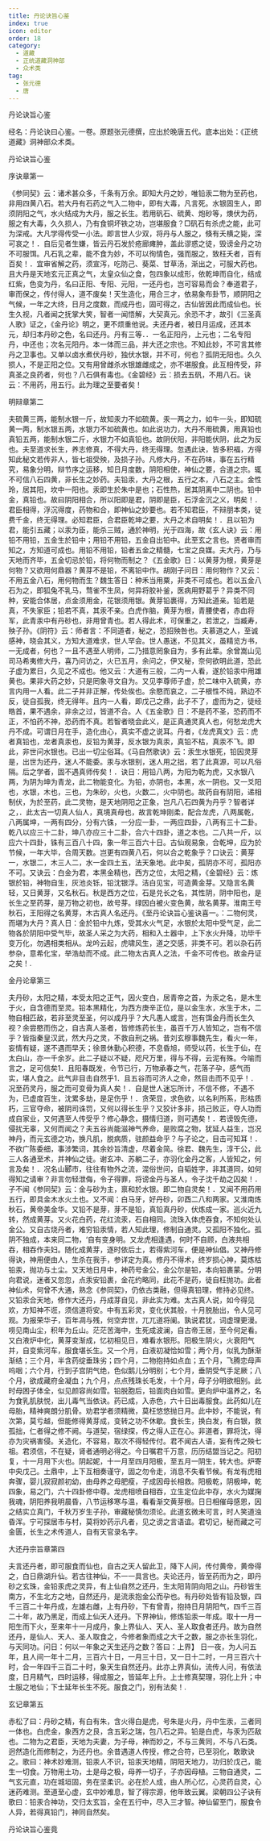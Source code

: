 ```yaml
---
title: 丹论诀旨心鉴
index: true
icon: editor
order: 18
category:
  - 道藏
  - 正统道藏洞神部
  - 众术类
tag:
  - 张元德
  - 唐
---
```


丹论诀旨心鉴  

经名：丹论诀曰心鉴。一卷。原题张元德撰，应出於晚唐五代。底本出处：《正统道藏》洞神部众术类。  

丹论诀旨心鉴  

序诀章第一  

《参同契》云：诸术甚众多，千条有万余。即知大丹之妙，唯铅汞二物为至药也，非用四黄八石。若大丹有石药之气入二物中，即有大毒，凡言死。水银固生人，即须阴阳之气，水火结成为大丹，服之长生。若用矾石、硫黄、炮砂等，燠伏为药，服之有大毒，久久损人，乃有食铜坏铁之功，岂堪服食？□矾石有杀虎之能，此可为深戒。大凡学得传受一小法。即言世人少双，将丹与人服之，倏有夭横之毙，深可哀之！．自后见者生嫌，皆云丹石发於疮廊瘫肿，盖此谬惑之徒，毁谤金丹之功不可服饵。凡石乳之辈，能不食为妙，不可以徇情色，强而服之，致枉夭者，百有百矣！．宜审省解之药，须宣泻，吃防己、葵菜、甘草汤，渐出之，可服大药也。且大丹是天地玄元正真之气，太皇众仙之食，包四象以成形，依乾坤而自化，结成红紫，色变为丹，名曰正阳、专阳、元阳，一还丹也，岂可容易而会？奉道君子，审而保之，传付得人，道不废矣！天生造化，用合三才，依易象布卦节，顺阴阳之气候，一年之大终，日月之度数，而成丹也，固可得之，古仙皆因此而成仙也。长生久视，凡者闻之抚掌大笑，智者一闻悟解，大契真元。余恐不才，故引《三圣真人歌》证之，《金丹论》明之，更不烦重他说。夫还丹者，被日月运成，还其本元，却归本丹砂之色，名曰还丹。丹有三等．．一名正阳丹，上元也；二名专阳丹，中还也；次名元阳丹。本一体而三品，并大还之宗也。不知此妙，不可言其修丹之卫事也。又单以卤水煮伏丹砂，独伏水银，并不可，何也？孤阴无阳也。久久损人，不是正阳之位。又有用曾雌杀水银雄雌成之，亦不堪服食。此互相传受，非真圣之良药者，何也？八石俱有毒也。《金碧经》云：损去五矾，不用八石。诀云：不用药，用五行。此为理之至要者矣！  

明辩章第二  

夫硫黄三两，能制水银一斤，故知汞力不如硫黄。汞一两之力，如牛一头，即知硫黄一两，制水银五两，水银力不如硫黄也。如此说功力，大丹不用硫黄，用真铅也真铅五两，能制水银二斤，水银力不如真铅也。故阴伏阳，非阳能伏阴，此之为反也。夫至道求长生，养志修真，不得大丹，终无得理。忽遇此诀，皆多积福，方得知此秘文若传非人，皆七祖受殃，及损子孙。凡修大丹，不在药味，事在五行精究，易象分明，辩节序之运移，知日月度数，阴阳相使，神仙之要，合道之宗。辄不可信八石四黄，非长生之妙药。夫铅汞，大丹之根，五行之本，八石之主。金性玲，居其阳，坎中一阳也。汞即生於朱中是也；石性热，居其阴离中二阴也。铅中金，真铅也。故曰阴阳相合，所以阳即是君，阴即是臣，石浮金沉之义，明矣！．君臣相得，浮沉得度，药物和合，即神仙之妙要也。若不知君臣，不辩朋本类，徒费千金，终无得理。必知君臣，合君臣乾坤之要，大丹之术自明矣！．且以铅为君，能引五藏；以汞为臣，能杀三贼，通於神明，光于四海，故《玄人诀》云：用铅不用铅，五金生於铅中；用铅不用铅，五金自出铅中。此至玄之言也。贤者审而知之，方知道可成也。用铅不用铅，铅者五金之精髓，七宝之良媒。夫大丹，乃与天地而齐毕，五金切忌於铅，将何物而制之？《五金歌》日：以黄芽为根，黄芽是何物？又欲用何鼎器？黄芽不是铅，不离铅中作。胡刚子问日：用何物作？又云：不用五金八石，用何物而生？魏生答日：种禾当用粟，非类不可成也。若以五金八石为之，即狐兔不乳马，骛雀不生凤，何异将胶补釜，医病用野葛乎？异类不同种，安能合体居，点金须用金，花银须用银。黄芽铅裹得，方知此道亲。铅若是真，不失家臣；铅若不真，其汞不亲。白虎作脑，黄芽为根，青腰使者，赤血将军，此青汞中有丹砂也，非用曾青也。若人得此术，可保重之，若泄之，当臧寿，殃子孙。《阴符》云：师者言：不同道者，秘之，恐招殃咎也。夫慕道之人，至诚感神，晓会其义，方知大道难求，世人罕会。世人愚迷，不见其义，虽精览方书，一无成者，何也？一且不遇至人明师，二乃措意罔象自为，多有此辈。余曾嵩山见司马希夷修大丹，喜乃问访之，火已五月，余问之，伊又秘，奈何欲明此道，恐此子虚为累日，久见之不成也。他又云：大道有三般，二内一人看，遂於铅汞中用雄黄也。果非大药之妙，只是罔象寻文自为。又见李尊师子虚，於二味中入硫黄，亦言内用一人看。此二子并非正解，传处俟也。余愍而哀之，二子根性不纯，熟边不反，徒自孤我，终无得年。且内一人看，即戊己之鼎，此子不了，虚而为之，徒经皓首，果不遇余，非余之过，皆道不合。人《五金歌》日：不是药不圣，恐药而不正，不怕药不神，恐药而不真。若智者晓会此义，是正真通灵真人也，何愁龙虎大丹不成。可谓日月在手，造化由心，真实不虚之说耳。丹者，《龙虎真文》云：虎者真铅也，龙者真汞也，反铅为黄芽，反水银为真汞，真铅不枯，真汞不飞。即此，非世问水银也。已出一切尘俗耳。《马自然歌诀》云：汞生水银死，铅因灵芽是，出世为还丹，迷人不能委。汞与水银别，迷人用之拙，若了此真源，可以凡俗隔。后之学者，固不遇真师传矣！．诀日：用铅八两，为阳为乾为虎，又水银八两，为阴为坤为青龙，此二物能变化。为铅，亦阴也，本黑，水一阴也。又一爻阳也，水银，木也，三也，为朱砂，火也，火数二，火中阴也。故药自有阴阳，递相制伏，为於至药，此二灵物，是天地阴阳之正象，岂凡八石四黄为丹乎？智者详之，．此太古一切真人仙人，真境真母也，故言乾坤刚柔，配合龙虎，八两属乾，八两属坤，一两有四分，分有六铢，一分应一卦，一两应四卦，八两有三十二卦。乾八以应三十二卦，坤八亦应三十二卦，合六十四卦，道之本也。二八共一斤，以应六十四卦，铢有三百八十四，象一年三百六十日。古仙观易象，合乾坤，应为於节候，一年大毕，合周天数。岂更有四黄八石，何以合之乾象乎？口诀云：黄芽一，水银二，木三人二，水一金四土五，法天象地。此中矣，孤阴亦不可，孤阳亦不可。又诀云：白金为君，本黑金精也，西方之位，太阳之精，《金碧经》云：炼银於铅，神物自生，灰池炎铄，铅沈银浮。洁白见宝，可造黄金芽。又隐言名黄轻，又日黄芽，又名秋石。秋是西方之位，石是兑长之名，其性阴，阴中阳也，是长生之至药芽，是万物之初也，故号芽。绿因白被火变色黄，故名黄芽。淮南王号秋石，王阳得之名黄芽，木古真人名还丹。《至丹论诀旨心鉴诀喜一。：二物何灵，而堪为大丹？真人日：金於铅中九炼，受其水火气足，水银於太阳中受气足，此二物各於阴阳中受气毕，故圣人采之为大药，相和入土器中，上下水火升降，功毕千变万化，勿遇相类相从。龙吟云起，虎啸风生，道之交感，非类不可。若以杂石药参杂，意希化宝，举浩劫而不成。此二物太古真人之法，千金不可传也。故金丹证之矣！.  

金丹论章第三  

夫丹砂，太阳之精，本受太阳之正气，因火变白，居青帝之首，为汞之名，是木生于火，自含德而至灵。铅本黑精化，为西方庚辛正位，是以金生水，水生于木，二物自相匹敌，若非至灵至圣，何以成丹乎？大凡愚人或言，岂有饵金丹而长生久视？余尝愍而伤之，自古真人圣者，皆修炼药长生，虽百千万人皆知之，岂有不信乎？皆指秦皇汉武，然大丹之灵，不救自刑之祸。昔刘玄穆事魏先生，看火一年，妄情有疑，遂不遇而早夭；徐景休勤心积德，不息昏旭，师受以药，长生于仙，在太白山，亦一千余岁。此二子疑以不疑，咫尺万里，得与不得，云泥有殊。今喻而言之，足可信矣1．且阳春既发，令节已行，万物承春之气，花落子孕，感气而实，堪人食之。此气非目击自然乎1．且五谷而可济人之命，然目击而不见乎！．况至药灵丹，服之而可变骨为真人矣！．自是世人迷忘所计，不信不修，不遇不为，已虚度百生，沈累多劫，是足伤乎！．贪荣显，求色欲，以名利所系，形枯质朽，三官夺命，被阴司诛罚，又何以得长生乎？又狡计多非，损己败正，夺人功而成自家业，又何遇至人传受乎？修心静念，摄情归道，则可遇矣！．若谤毁先德，侵扰无辜，又何而闻之？夫五谷尚能滋神气养命，是败腐之物，犹延人益生，岂况神丹，而元玄德之功，换凡肌，脱病质，驻颜益命乎？与子论之，目击可知耳！．不欲广陈委细，事涉繁词，其余妙旨清虚，尽着金简。徐君、魏先生，淳干公，此三人各通至术，并神仙之徒。谢玄冲、苏躺二子，亦羽化金丹之客，人皆知之，何言及矣！．况名山郾市，往往有物外之流，混俗世问，自韬姓字，非其道同，如何得知之请审？非言勿轻泄侮，令子得罪，将谤金丹与圣人，令子沈千劫之囚矣！．子不闻《参同契》云：金与砂为主，禀和於水银。即二物自灵矣！．又闻不用药用五行，即具金木水火土也。又不闻：白马牙，好丹砂，卯酉二八和两家。又淮南炼秋石，黄帝美金华。又铅不是芽，芽不是铅，真铅真丹砂，伏炼成一家。巡火近九转，然成黄芽。又火花白药，花红流汞，石自相同。流珠入体虎吞食，不知何处认金公。又自古烧丹者，难穷铅汞情，若人知此理，修制自通灵。又孤阳不独化。孤阴不独成，本来同二物，‘自有变身明。又龙虎相逢遇，何时不自顾，白液共相吞，相吞作夫妇。随化成黄芽，逐时依后土，若得紫河车，便是神仙倡。又神丹修得诀，神用便由人，生杀在我手，参详定为真。修丹不得术，终岁损心神，莫炼枯铅汞，抛功与土尘。又天地日月中，神药号金公，金公尔是铅，本向铅裹蒙。分明向君说，迷者又忽忽，点汞安铅裹，金花约略同，此花不是药，徒自枉抛功。此者神仙术，何曾不大通，熟念《参同契》，仍依古类融，但得真铅理，修持必见终。又铅汞合天地，修作大还丹，丹成芽自见，非此实为难。太古真人说，如今得见欢，方知神不诳，须信道将安。中有五彩灵，变化伏其般，十月脱胎出，令人见可观。为报荣华子，百年凋与残，何空弃世，兀兀道将阑。孰说君犹，词虚理更漫。唠见南山尘，积年为丘山。茫茫苦海中，生死成波澜，自古帝王居，至今何足看。又白液炉中化，黄芽变渐成，忆初相见日，难看水银形。阳极生阴火，火衰阳气并，自变紫河车，服食堪长生。又一个月，白液初凝恰如雪；两个月，似乳为酥渐渐结；三个月，半含药绽垂珠劣；四个月，二物抱持如点血；五个月，飞腾恋母声呜咽；六个月，行到子宫阴气绝，色似鹅儿分明别；七个月，垂阴受气手足厥；八个月，欲成藏府金凝血；九个月，点点残珠长毛发，十个月，母子分明欲相别。此时母困子体全，似见颜容尚如雪。铅脱胞后，铅面肉白如雪。更向炉中温养之，名为食乳肌肤悦，出儿毒气当依诀。药已成，入赤色，六十日出毒服食。此药如儿在母胎，精神爽朗分肌骨。劝君学者须精微，莫枉悠悠抛日月。此中妙，不能说，有次第，莫亏越，但能修得黄芽成，变转之功不休歇。食长生，换白发，有白银，救孤拙，仁者得之修不阙。与道契，宿绿探，传之得人正在心。非道者，罪将沈，得亦为灾祸害侵。关造化，不容易，取次不得轻传付。君不闻古人语，妄有传之殃七祖。君须信，不在疑，肾者通明必得之。今日嘱君千万意，历历结盟当记之。阳初复，十一月用下火也。阴起妮，十一月至四月阳极，至五月一阴生，转大也。炉寄中央戊己。土鼎中，上下互相奏谨守，固之勿令走，消息不失看节候。有龙有虎相奔骤，婴儿寂寂颜初幼，由母养之母肥瘦，子成因母长相救。阳极乾，阴极坤，乾四象，易之门，六十四卦修中尊。龙虎相喷自相吞，立生定位此中存，水火为媒掬我魂，阴阳养我明晨昏，八节运移寒与温，看看渐交黄芽根。日日相催母感恩，因之结实立真门，千秋万岁生子孙，审藏秘慎勿须论。此道玄微未可言，时人笑道浊昏浑。宁可探居市与村，莫将妙药示凡者，见之谤之言语谊。君切记，秘而藏之可金匮，长生之术传道人，自有天官录名字。  

大还丹宗旨章第四  

夫言还丹者，即可服食而仙也，自古之天人留此卫，降下人间，传付黄帝，黄帝得之，白日鼎湖升仙。若古往神仙，不一一具言也。夫论还丹，皆至药而为之，即丹砂之玄珠，金铅汞虎之灵异，有上仙自然之还丹，生太阳背阴向阳之山。丹砂皆生南方，不生北方之地，自然还丹，是流汞抱金公而孕也。有丹砂处皆有铅及银，四千三百二十年丹成，左雄右雌，上有丹砂，下有曾青，抱持日月阴阳气，四千三百二十年，故乃黑足，而成上仙天人还丹。下界神仙，修炼铅汞一年成。取十一月一阳生而下火，至来年十一月成丹，象上界仙人、天人、圣人取食者还丹。故为自然还丹，是仙人、天人、圣人取食之，今修者象而成之大千之数，服之亦长生羽化，与天同功。问日：何以一年象之天生还丹之数？答曰：上界】 日一夜，为人问五年，且人间一年十二月，三百六十日，一月三十日，又一日十二时，一月三百六十时，合一年四千三百二十时，象天生自然还丹。此亦上界真仙，流传人问，有依法度，日月精气，四时运移，得成服之，皆延年上升。上士修真契理，羽化上升；中士服之地仙；下士延年长生不死。服食之门，别有法矣！.  

玄记章第五  

赤松了曰：丹砂之精，有白有朱，含火得白是虎，号朱是火丹，丹中生汞，三者同一体也。白虎金，象西方之艮，含五彩之瑞，包八石之异。铅是白虎，与汞为匹敌也。二物为之君臣，天地为夫妻，为子母，神而妙之，不与三黄同，不与八石类。迥然造化而修制之，为还丹也。余昔遇道人传授，修之合符，已至羽化，敢歌诀之。歌曰：神术妙难测，铅汞人不识，铅汞天地精，阴阳天地力，功归於戊己，能生一切食。万物用土功，土是母之极，母养一切子，子亦因母植。三物自通灵，二气玄元直，功在城垣固，务在坚柔识。必在於人成，由人所心忆，心灵药自灵，心迷药难测。至道至心虚，玄中妙难息，智了得宗源，他年致云翼。梁朝四公子诀有歌曰：铅汞合神功，交归太玄旨，全在五行中，尽入三才智。神仙留至门，服食令人异，若得真铅门，神同自然矣。  

丹论诀旨心鉴竟  
